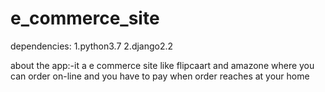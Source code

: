 # e_commerce_site
dependencies:
1.python3.7
2.django2.2

about the app:-it a e commerce site like flipcaart and amazone where you can order on-line and you have to pay when order reaches at your home
